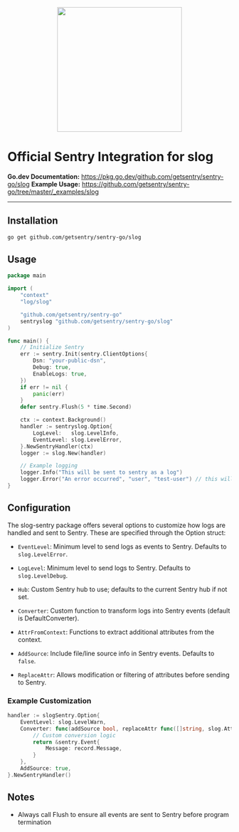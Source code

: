 <p align="center">
  <a href="https://sentry.io" target="_blank" align="center">
    <img src="https://sentry-brand.storage.googleapis.com/sentry-logo-black.png" width="280">
  </a>
  <br />
</p>

# Official Sentry Integration for slog

**Go.dev Documentation:** https://pkg.go.dev/github.com/getsentry/sentry-go/slog
**Example Usage:** https://github.com/getsentry/sentry-go/tree/master/_examples/slog

---

## Installation

```sh
go get github.com/getsentry/sentry-go/slog

```

## Usage

```go
package main

import (
	"context"
	"log/slog"

	"github.com/getsentry/sentry-go"
	sentryslog "github.com/getsentry/sentry-go/slog"
)

func main() {
	// Initialize Sentry
	err := sentry.Init(sentry.ClientOptions{
		Dsn: "your-public-dsn",
		Debug: true,
        EnableLogs: true, 
	})
	if err != nil {
		panic(err)
	}
	defer sentry.Flush(5 * time.Second)

	ctx := context.Background()
	handler := sentryslog.Option{
		LogLevel:   slog.LevelInfo,
		EventLevel: slog.LevelError,
	}.NewSentryHandler(ctx)
    logger := slog.New(handler)

	// Example logging
	logger.Info("This will be sent to sentry as a log")
	logger.Error("An error occurred", "user", "test-user") // this will be sent both as an event & log
}
```

## Configuration

The slog-sentry package offers several options to customize how logs are handled and sent to Sentry. These are specified through the Option struct:

- `EventLevel`: Minimum level to send logs as events to Sentry. Defaults to `slog.LevelError`.

- `LogLevel`: Minimum level to send logs to Sentry. Defaults to `slog.LevelDebug`.

- `Hub`: Custom Sentry hub to use; defaults to the current Sentry hub if not set.

- `Converter`: Custom function to transform logs into Sentry events (default is DefaultConverter).

- `AttrFromContext`: Functions to extract additional attributes from the context.

- `AddSource`: Include file/line source info in Sentry events. Defaults to `false`.

- `ReplaceAttr`:  Allows modification or filtering of attributes before sending to Sentry.


### Example Customization

```go
handler := slogSentry.Option{
	EventLevel: slog.LevelWarn,
	Converter: func(addSource bool, replaceAttr func([]string, slog.Attr) slog.Attr, attrs []slog.Attr, groups []string, record *slog.Record, hub *sentry.Hub) *sentry.Event {
		// Custom conversion logic
		return &sentry.Event{
			Message: record.Message,
		}
	},
	AddSource: true,
}.NewSentryHandler()
```

## Notes

- Always call Flush to ensure all events are sent to Sentry before program termination
